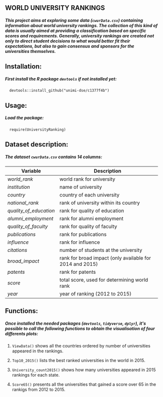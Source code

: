 ## WORLD UNIVERSITY RANKINGS
##### This project aims at exploring some data (`cwurData.csv`) containing information about world university rankings. The collection of this kind of data is usually aimed at providing a classification based on specific scores and requirements. Generally, university rankings are created not only to direct student decisions to what would better fit their expectations, but also to gain consensus and sponsors for the universities themselves.

## Installation:
##### First install the R package `devtools` if not installed yet:
      devtools::install_github("unimi-dse/c1377f4b")

## Usage:
##### Load the package:
      require(UniversityRanking)

## Dataset description: 
##### The dataset `cwurData.csv` contains 14 columns:

| Variable | Description |
| --- | --- |
| *world_rank* | world rank for university |
| *institution* | name of university |
| *country* | country of each university |
| *national_rank* | rank of university within its country |
| *quality_of_education* | rank for quality of education |
| *alumni_employment* | rank for alumni employment |
| *quality_of_faculty* | rank for quality of faculty |
| *publications* | rank for publications |
| *influence* | rank for influence |
| *citations* | number of students at the university |
| *broad_impact* | rank for broad impact (only available for 2014 and 2015) |
| *patents* | rank for patents |
| *score* | total score, used for determining world rank |
| *year* | year of ranking (2012 to 2015) |
   
## Functions:
##### Once installed the needed packages (`devtools`, `tidyverse`, `dplyr`), it's possible to call the following functions to obtain the visualisation of four differents plots:


1. `ViewData()` shows all the countries ordered by number of universities appeared in the rankings. 
 
2. `Top10_2015()` lists the best ranked universities in the world in 2015. 
   
3. `University_count2015()` shows how many universities appeared in 2015 rankings for each state.
   
4. `Score65()` presents all the universities that gained a score over 65 in the rankigs from 2012 to 2015. 
  

